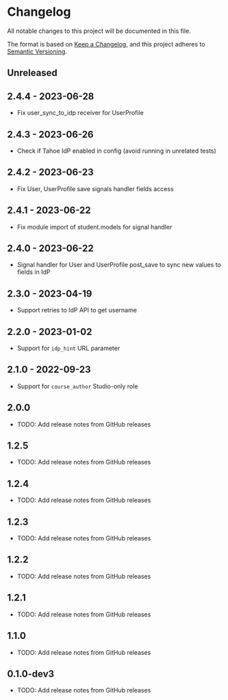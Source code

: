 # Changelog

All notable changes to this project will be documented in this file.

The format is based on [Keep a Changelog](https://keepachangelog.com/en/1.0.0/),
and this project adheres to [Semantic Versioning](https://semver.org/spec/v2.0.0.html).

<!-- Note: Update the `Unreleased link` after adding a new release -->

## Unreleased

## 2.4.4 - 2023-06-28
 - Fix user_sync_to_idp receiver for UserProfile

## 2.4.3 - 2023-06-26
 - Check if Tahoe IdP enabled in config (avoid running in unrelated tests)

## 2.4.2 - 2023-06-23
 - Fix User, UserProfile save signals handler fields access

## 2.4.1 - 2023-06-22
 - Fix module import of student.models for signal handler

## 2.4.0 - 2023-06-22
 - Signal handler for User and UserProfile post_save to sync new values to fields in IdP

## 2.3.0 - 2023-04-19
 - Support retries to IdP API to get username

## 2.2.0 - 2023-01-02
 - Support for `idp_hint` URL parameter

## 2.1.0 - 2022-09-23
 - Support for `course_author` Studio-only role

## 2.0.0
 - TODO: Add release notes from GitHub releases

## 1.2.5
 - TODO: Add release notes from GitHub releases

## 1.2.4
 - TODO: Add release notes from GitHub releases

## 1.2.3
 - TODO: Add release notes from GitHub releases

## 1.2.2
 - TODO: Add release notes from GitHub releases

## 1.2.1
 - TODO: Add release notes from GitHub releases

## 1.1.0
 - TODO: Add release notes from GitHub releases

## 0.1.0-dev3
 - TODO: Add release notes from GitHub releases
